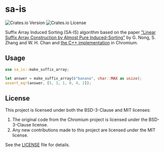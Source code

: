 # sa-is

![Crates.io Version](https://img.shields.io/crates/v/sa-is)
![Crates.io License](https://img.shields.io/crates/l/sa-is)

Suffix Array Induced Sorting (SA-IS) algorithm based on the paper ["Linear Suffix Array Construction by Almost Pure Induced-Sorting"](https://code.google.com/archive/p/ge-nong/downloads) by G. Nong, S. Zhang and W. H. Chan and [the C++ implementation](https://github.com/chromium/chromium/blob/main/components/zucchini/suffix_array.h) in Chromium.

## Usage

```rust
use sa_is::make_suffix_array;

let answer = make_suffix_array(b"banana", char::MAX as usize);
assert_eq!(answer, [5, 3, 1, 0, 4, 2]);
```

## License

This project is licensed under both the BSD-3-Clause and MIT licenses:

1. The original code from the Chromium project is licensed under the BSD-3-Clause license.
2. Any new contributions made to this project are licensed under the MIT license.

See the [LICENSE](./LICENSE) file for details.
